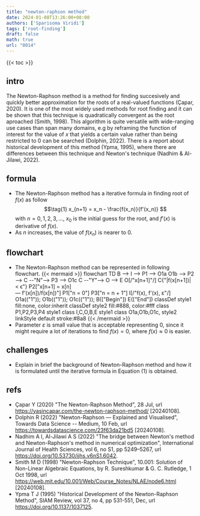 ```yaml
---
title: "newton-raphson method"
date: 2024-01-08T13:26:00+08:00
authors: ['Sparisoma Viridi']
tags: ['root-finding']
draft: false
math: true
url: "0014"
---
```

{{< toc >}}


## intro
The Newton-Raphson method is a method for finding succesively and quickly better approximation for the roots of a real-valued functions (Çapar, 2020). It is one of the most widely used methods for root finding and it can be shown that this technique is quadratically convergent as the root aproached (Smith, 1998). This algorithm is quite versatile with wide-ranging use cases than span many domains, e.g by reframing the function of interest for the value of $x$ that yields a certain value rather than being restricted to $0$ can be searched (Dolphin, 2022). There is a report about historical development of this method (Ypma, 1995), where there are differences between this technique and Newton's technique (Nadhim & Al-Jilawi, 2022).


## formula
+ The Newton-Raphson method has a iterative formula in finding root of $f(x)$ as follow
$$\tag{1}
x_{n+1} = x_n - \frac{f(x_n)}{f'(x_n)}
$$
with $n = 0, 1, 2, 3, \dots$, $x_0$ is the initial guess for the root, and $f'(x)$ is derivative of $f(x)$. 
+ As $n$ increases, the value of $f(x_n)$ is nearer to $0$.


## flowchart
+ The Newton-Raphson method can be represented in following flowchart.
{{< mermaid >}}
flowchart TD
  B --> I --> P1 --> O1a
  O1b --> P2 --> C --"N"--> P3 --> O1c
  C --"Y"--> O --> E
  O[/"x[n+1]"/]
  C{"|f(x[n+1])| < &varepsilon;"}
  P2["x[n+1] = x[n] <br> &mdash; f'(x[n])/f(x[n])"]
  P1["n = 0"]
  P3["n = n + 1"]
  I[/"f(x), f'(x), &epsilon;"/]
  O1a(("1")); O1b(("1")); O1c(("1"));
  B(["Begin"])
  E(["End"])
  classDef style1 fill:none, color:inherit
  classDef style2 fill:#888, color:#fff
  class P1,P2,P3,P4 style1
  class I,C,O,B,E style1
  class O1a,O1b,O1c, style2
  linkStyle default stroke:#8a8
{{< /mermaid >}}
+ Parameter $\varepsilon$ is small value that is acceptable representing $0$, since it might require a lot of iterations to find $f(x) = 0$, where $f(x) \approx 0$ is easier.


## challenges
+ Explain in brief the background of Newton-Raphson method and how it is formulated until the iterative formula in Equation (1) is obtained.


## refs
+ Çapar Y (2020) "The Newton-Raphson Method", 28 Jul, url https://yasincapar.com/the-newton-raphson-method/ [20240108].
+ Dolphin R (2022) "Newton-Raphson — Explained and Visualised", Towards Data Science -- Medium, 10 Feb, url https://towardsdatascience.com/23f63da21bd5 [20240108].
+ Nadhim A I, Al-Jilawi A S (2022) "The bridge between Newton's method and Newton-Raphson's method in numerical optimization",  International Journal of Health Sciences, vol 6, no S1, pp 5249–5267, url https://doi.org/10.53730/ijhs.v6nS1.6042.
+ Smith M D (1998) "Newton-Raphson Technique", 10.001: Solution of Non-Linear Algebraic Equations, by R. Sureshkumar & G. C. Rutledge, 1 Oct 1998, url https://web.mit.edu/10.001/Web/Course_Notes/NLAE/node6.html [20240108].
+ Ypma T J (1995) "Historical Development of the Newton-Raphson Method", SIAM Review, vol 37, no 4, pp 531-551, Dec, url https://doi.org/10.1137/1037125.